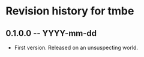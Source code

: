 # Revision history for tmbe

## 0.1.0.0 -- YYYY-mm-dd

* First version. Released on an unsuspecting world.
